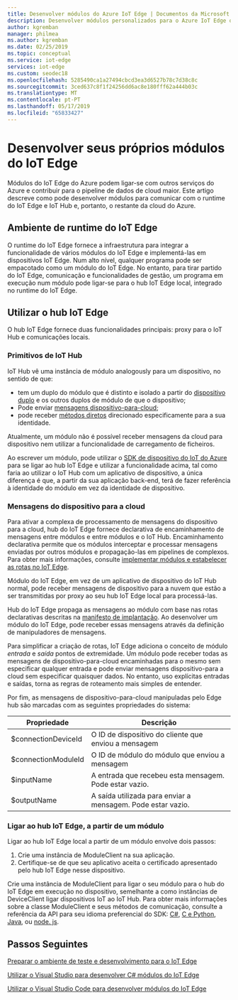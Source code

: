 ```yaml
---
title: Desenvolver módulos do Azure IoT Edge | Documentos da Microsoft
description: Desenvolver módulos personalizados para o Azure IoT Edge que possa comunicar com o tempo de execução e o IoT Hub
author: kgremban
manager: philmea
ms.author: kgremban
ms.date: 02/25/2019
ms.topic: conceptual
ms.service: iot-edge
services: iot-edge
ms.custom: seodec18
ms.openlocfilehash: 5285490ca1a27494cbcd3ea3d6527b78c7d38c8c
ms.sourcegitcommit: 3ced637c8f1f24256dd6ac8e180fff62a444b03c
ms.translationtype: MT
ms.contentlocale: pt-PT
ms.lasthandoff: 05/17/2019
ms.locfileid: "65833427"
---
```

# <a name="develop-your-own-iot-edge-modules"></a>Desenvolver seus próprios módulos do IoT Edge

Módulos do IoT Edge do Azure podem ligar-se com outros serviços do Azure e contribuir para o pipeline de dados de cloud maior. Este artigo descreve como pode desenvolver módulos para comunicar com o runtime do IoT Edge e IoT Hub e, portanto, o restante da cloud do Azure. 

## <a name="iot-edge-runtime-environment"></a>Ambiente de runtime do IoT Edge
O runtime do IoT Edge fornece a infraestrutura para integrar a funcionalidade de vários módulos do IoT Edge e implementá-las em dispositivos IoT Edge. Num alto nível, qualquer programa pode ser empacotado como um módulo do IoT Edge. No entanto, para tirar partido do IoT Edge, comunicação e funcionalidades de gestão, um programa em execução num módulo pode ligar-se para o hub IoT Edge local, integrado no runtime do IoT Edge.

## <a name="using-the-iot-edge-hub"></a>Utilizar o hub IoT Edge
O hub IoT Edge fornece duas funcionalidades principais: proxy para o IoT Hub e comunicações locais.

### <a name="iot-hub-primitives"></a>Primitivos de IoT Hub
IoT Hub vê uma instância de módulo analogously para um dispositivo, no sentido de que:

* tem um duplo do módulo que é distinto e isolado a partir do [dispositivo duplo](../iot-hub/iot-hub-devguide-device-twins.md) e os outros duplos de módulo de que o dispositivo;
* Pode enviar [mensagens dispositivo-para-cloud](../iot-hub/iot-hub-devguide-messaging.md);
* pode receber [métodos diretos](../iot-hub/iot-hub-devguide-direct-methods.md) direcionado especificamente para a sua identidade.

Atualmente, um módulo não é possível receber mensagens da cloud para dispositivo nem utilizar a funcionalidade de carregamento de ficheiros.

Ao escrever um módulo, pode utilizar o [SDK de dispositivo do IoT do Azure](../iot-hub/iot-hub-devguide-sdks.md) para se ligar ao hub IoT Edge e utilizar a funcionalidade acima, tal como faria ao utilizar o IoT Hub com um aplicativo de dispositivo, a única diferença é que, a partir da sua aplicação back-end, terá de fazer referência à identidade do módulo em vez da identidade de dispositivo.

### <a name="device-to-cloud-messages"></a>Mensagens do dispositivo para a cloud
Para ativar a complexa de processamento de mensagens do dispositivo para a cloud, hub do IoT Edge fornece declarativa de encaminhamento de mensagens entre módulos e entre módulos e o IoT Hub. Encaminhamento declarativa permite que os módulos interceptar e processar mensagens enviadas por outros módulos e propagação-las em pipelines de complexos. Para obter mais informações, consulte [implementar módulos e estabelecer as rotas no IoT Edge](module-composition.md).

Módulo do IoT Edge, em vez de um aplicativo de dispositivo do IoT Hub normal, pode receber mensagens de dispositivo para a nuvem que estão a ser transmitidas por proxy ao seu hub IoT Edge local para processá-las.

Hub do IoT Edge propaga as mensagens ao módulo com base nas rotas declarativas descritas na [manifesto de implantação](module-composition.md). Ao desenvolver um módulo do IoT Edge, pode receber essas mensagens através da definição de manipuladores de mensagens.

Para simplificar a criação de rotas, IoT Edge adiciona o conceito de módulo *entrada* e *saída* pontos de extremidade. Um módulo pode receber todas as mensagens de dispositivo-para-cloud encaminhadas para o mesmo sem especificar qualquer entrada e pode enviar mensagens dispositivo-para a cloud sem especificar quaisquer dados. No entanto, uso explícitas entradas e saídas, torna as regras de roteamento mais simples de entender. 

Por fim, as mensagens de dispositivo-para-cloud manipuladas pelo Edge hub são marcadas com as seguintes propriedades do sistema:

| Propriedade | Descrição |
| -------- | ----------- |
| $connectionDeviceId | O ID de dispositivo do cliente que enviou a mensagem |
| $connectionModuleId | O ID de módulo do módulo que enviou a mensagem |
| $inputName | A entrada que recebeu esta mensagem. Pode estar vazio. |
| $outputName | A saída utilizada para enviar a mensagem. Pode estar vazio. |

### <a name="connecting-to-iot-edge-hub-from-a-module"></a>Ligar ao hub IoT Edge, a partir de um módulo
Ligar ao hub IoT Edge local a partir de um módulo envolve dois passos: 
1. Crie uma instância de ModuleClient na sua aplicação.
2. Certifique-se de que seu aplicativo aceita o certificado apresentado pelo hub IoT Edge nesse dispositivo.

Crie uma instância de ModuleClient para ligar o seu módulo para o hub do IoT Edge em execução no dispositivo, semelhante a como instâncias de DeviceClient ligar dispositivos IoT ao IoT Hub. Para obter mais informações sobre a classe ModuleClient e seus métodos de comunicação, consulte a referência da API para seu idioma preferencial do SDK: [C#](https://docs.microsoft.com/dotnet/api/microsoft.azure.devices.client.moduleclient?view=azure-dotnet), [C e Python](https://docs.microsoft.com/azure/iot-hub/iot-c-sdk-ref/iothub-module-client-h), [Java](https://docs.microsoft.com/java/api/com.microsoft.azure.sdk.iot.device.moduleclient?view=azure-java-stable), ou [node. js](https://docs.microsoft.com/javascript/api/azure-iot-device/moduleclient?view=azure-node-latest).


## <a name="next-steps"></a>Passos Seguintes

[Preparar o ambiente de teste e desenvolvimento para o IoT Edge](development-environment.md)

[Utilizar o Visual Studio para desenvolver C# módulos do IoT Edge](how-to-visual-studio-develop-module.md)

[Utilizar o Visual Studio Code para desenvolver módulos do IoT Edge](how-to-vs-code-develop-module.md)

